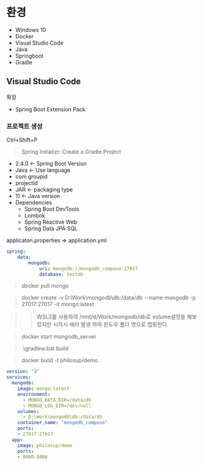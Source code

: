 # 환경

- Windows 10
- Docker
- Visual Studio Code
- Java
- Springboot
- Gradle


## Visual Studio Code

확장
- Spring Boot Extension Pack

### 프로젝트 생성
Ctrl+Shift+P
>Spring Initializr: Create a Gradle Project
- 2.4.0 <- Spring Boot Version
- Java <- Use language
- com.groupid
- projectid
- JAR <- packaging type
- 11 <- Java version
- Dependencies
  - Spring Boot DevTools
  - Lombok
  - Spring Reactive Web
  - Spring Data JPA SQL

applicaton.properties => application.yml
```yml
spring:
    data:
        mongodb:
            uri: mongodb://mongodb_compose:27017
            database: testdb
```


>docker pull mongo

>docker create -v D:\Work\mongodb\db:/data/db --name mongodb -p 27017:27017 -it mongo:latest

>>WSL2를 사용하여 /mnt/d/Work/mongodb/db로 volume설정을 해보았지만 시작시 에러 발생 하여 윈도우 폴더 명으로 맵핑한다.

>docker start mongodb_server

>.\gradlew.bat build

>docker build -t philosup/demo .

```yml
version: "3"
services:
  mongodb:
    image: mongo:latest
    environment:
      - MONGO_DATA_DIR=/data/db
      - MONGO_LOG_DIR=/dev/null
    volumes:
      - D:\Work\mongodb\db:/data/db
    container_name: "mongodb_compose"
    ports:
    - 27017:27017
  app:
    image: philosup/demo
    ports:
    - 8080:8080
```